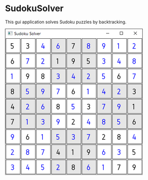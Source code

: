 # SudokuSolver

This gui application solves Sudoku puzzles by backtracking.

![Example](./FinishedSolving.png)